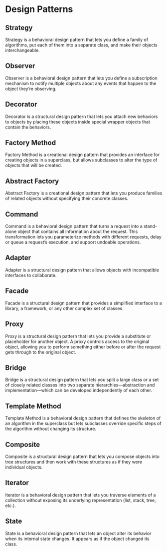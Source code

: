 # Design Patterns

## Strategy
Strategy is a behavioral design pattern that lets you define a family of algorithms, put each of them into a separate class, and make their objects interchangeable.

## Observer
Observer is a behavioral design pattern that lets you define a subscription mechanism to notify multiple objects about any events that happen to the object they’re observing.

## Decorator
Decorator is a structural design pattern that lets you attach new behaviors to objects by placing these objects inside special wrapper objects that contain the behaviors.

## Factory Method
Factory Method is a creational design pattern that provides an interface for creating objects in a superclass, but allows subclasses to alter the type of objects that will be created.

## Abstract Factory
Abstract Factory is a creational design pattern that lets you produce families of related objects without specifying their concrete classes.

## Command
Command is a behavioral design pattern that turns a request into a stand-alone object that contains all information about the request. This transformation lets you parameterize methods with different requests, delay or queue a request’s execution, and support undoable operations.

## Adapter
Adapter is a structural design pattern that allows objects with incompatible interfaces to collaborate.

## Facade
Facade is a structural design pattern that provides a simplified interface to a library, a framework, or any other complex set of classes.

## Proxy
Proxy is a structural design pattern that lets you provide a substitute or placeholder for another object. A proxy controls access to the original object, allowing you to perform something either before or after the request gets through to the original object.

## Bridge
Bridge is a structural design pattern that lets you split a large class or a set of closely related classes into two separate hierarchies—abstraction and implementation—which can be developed independently of each other.

## Template Method
Template Method is a behavioral design pattern that defines the skeleton of an algorithm in the superclass but lets subclasses override specific steps of the algorithm without changing its structure.

## Composite
Composite is a structural design pattern that lets you compose objects into tree structures and then work with these structures as if they were individual objects.

## Iterator
Iterator is a behavioral design pattern that lets you traverse elements of a collection without exposing its underlying representation (list, stack, tree, etc.).

## State
State is a behavioral design pattern that lets an object alter its behavior when its internal state changes. It appears as if the object changed its class.
